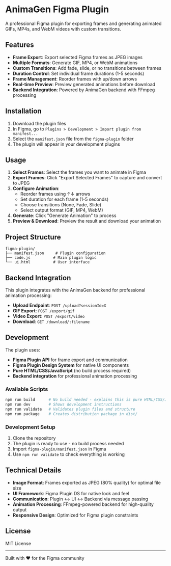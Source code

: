 # AnimaGen Figma Plugin

A professional Figma plugin for exporting frames and generating animated GIFs, MP4s, and WebM videos with custom transitions.

## Features

- **Frame Export**: Export selected Figma frames as JPEG images
- **Multiple Formats**: Generate GIF, MP4, or WebM animations
- **Custom Transitions**: Add fade, slide, or no transitions between frames
- **Duration Control**: Set individual frame durations (1-5 seconds)
- **Frame Management**: Reorder frames with up/down arrows
- **Real-time Preview**: Preview generated animations before download
- **Backend Integration**: Powered by AnimaGen backend with FFmpeg processing

## Installation

1. Download the plugin files
2. In Figma, go to `Plugins > Development > Import plugin from manifest...`
3. Select the `manifest.json` file from the `figma-plugin` folder
4. The plugin will appear in your development plugins

## Usage

1. **Select Frames**: Select the frames you want to animate in Figma
2. **Export Frames**: Click "Export Selected Frames" to capture and convert to JPEG
3. **Configure Animation**: 
   - Reorder frames using ↑↓ arrows
   - Set duration for each frame (1-5 seconds)
   - Choose transitions (None, Fade, Slide)
   - Select output format (GIF, MP4, WebM)
4. **Generate**: Click "Generate Animation" to process
5. **Preview & Download**: Preview the result and download your animation

## Project Structure

```
figma-plugin/
├── manifest.json     # Plugin configuration
├── code.js          # Main plugin logic
└── ui.html          # User interface
```

## Backend Integration

This plugin integrates with the AnimaGen backend for professional animation processing:

- **Upload Endpoint**: `POST /upload?sessionId=X`
- **GIF Export**: `POST /export/gif`
- **Video Export**: `POST /export/video`
- **Download**: `GET /download/:filename`

## Development

The plugin uses:
- **Figma Plugin API** for frame export and communication
- **Figma Plugin Design System** for native UI components
- **Pure HTML/CSS/JavaScript** (no build process required)
- **Backend integration** for professional animation processing

### Available Scripts

```bash
npm run build      # No build needed - explains this is pure HTML/CSS/JS
npm run dev        # Shows development instructions
npm run validate   # Validates plugin files and structure
npm run package    # Creates distribution package in dist/
```

### Development Setup

1. Clone the repository
2. The plugin is ready to use - no build process needed
3. Import `figma-plugin/manifest.json` in Figma
4. Use `npm run validate` to check everything is working

## Technical Details

- **Image Format**: Frames exported as JPEG (80% quality) for optimal file size
- **UI Framework**: Figma Plugin DS for native look and feel
- **Communication**: Plugin ↔ UI ↔ Backend via message passing
- **Animation Processing**: FFmpeg-powered backend for high-quality output
- **Responsive Design**: Optimized for Figma plugin constraints

## License

MIT License

---

Built with ❤️ for the Figma community